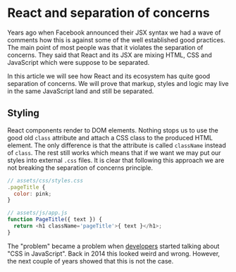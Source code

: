 # React and separation of concerns

Years ago when Facebook announced their JSX syntax we had a wave of comments how this is against some of the well established good practices. The main point of most people was that it violates the separation of concerns. They said that React and its JSX are mixing HTML, CSS and JavaScript which were suppose to be separated.

In this article we will see how React and its ecosystem has quite good separation of concerns. We will prove that markup, styles and logic may live in the same JavaScript land and still be separated.

## Styling

React components render to DOM elements. Nothing stops us to use the good old `class` attribute and attach a CSS class to the produced HTML element. The only difference is that the attribute is called `className` instead of `class`. The rest still works which means that if we want we may put our styles into external `.css` files. It is clear that following this approach we are not breaking the separation of concerns principle.

```js
// assets/css/styles.css
.pageTitle {
  color: pink;
}

// assets/js/app.js
function PageTitle({ text }) {
  return <h1 className='pageTitle'>{ text }</h1>;
}
```

The "problem" became a problem when [developers](https://vimeo.com/116209150) started talking about "CSS in JavaScript". Back in 2014 this looked weird and wrong. However, the next couple of years showed that this is not the case.
